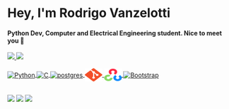 # Hey, I'm Rodrigo Vanzelotti
#### Python Dev, Computer and Electrical Engineering student. Nice to meet you 👋

<div align="left">
  <a href="https://github.com/RodrigoVanzelotti">
  <img height="180em"  src="https://github-readme-stats.vercel.app/api?username=RodrigoVanzelotti&show_icons=true&theme=github_dark&include_all_commits=true&count_private=true"/>
  <img height="180em" src="https://github-readme-stats.vercel.app/api/top-langs/?username=RodrigoVanzelotti&layout=compact&langs_count=7&theme=github_dark"/>
</div>
  
  <div style="display: inline_block"><br>
  <img align="center" alt="Python" height="30" width="40" src="https://cdn.jsdelivr.net/gh/devicons/devicon/icons/python/python-original.svg">
  <img align="center" alt="C" height="30" width="40" src="https://cdn.jsdelivr.net/gh/devicons/devicon/icons/c/c-original.svg">
  <img align="center" alt="postgres" height="30" width="40" src="https://cdn.jsdelivr.net/gh/devicons/devicon/icons/postgresql/postgresql-original-wordmark.svg">
  <img align="center" alt="git" height="30" width="40" src="https://github.com/devicons/devicon/blob/v2.15.1/icons/git/git-plain.svg">
  <img align="center" alt="OpenCV" height="30" width="40" src="https://github.com/devicons/devicon/blob/v2.15.1/icons/opencv/opencv-original.svg">
  <img align="center" alt="Bootstrap" height="30" width="40" src="https://cdn.jsdelivr.net/gh/devicons/devicon/icons/bootstrap/bootstrap-original.svg">

</div>
  
 ##
  
  
 <div> 
   
   <a href="https://www.linkedin.com/in/rodrigovanzelotti/" target="_blank"><img src="https://img.shields.io/badge/-LinkedIn-%230077B5?style=for-the-badge&logo=linkedin&logoColor=white" target="_blank"></a> 
  <a href="https://www.instagram.com/r7vanzelotti/" target="_blank"><img src="https://img.shields.io/badge/-Instagram-%23E4405F?style=for-the-badge&logo=instagram&logoColor=white" target="_blank"></a>
  <a href = "mailto:rodrigovanzelotti@gmail.com"><img src="https://img.shields.io/badge/-Gmail-%23333?style=for-the-badge&logo=gmail&logoColor=white" target="_blank"></a>


</div>
